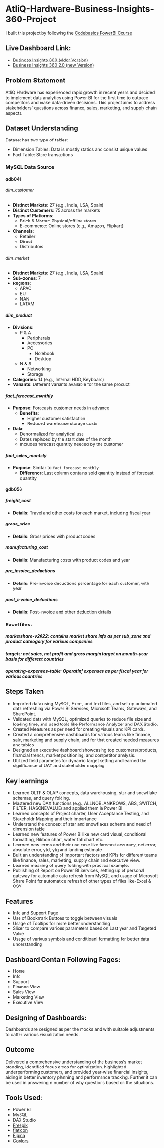 # AtliQ-Hardware-Business-Insights-360-Project
I built this project by following the [Codebasics PowerBi Course](https://codebasics.io/courses/power-bi-data-analysis-with-end-to-end-project)
## Live Dashboard Link:
   - [Business Insights 360 (older Version)](https://app.powerbi.com/viewr=eyJrIjoiYjg5MzAwZDAtN2VjZi00ZTRlLWExOTItOTFlNjFkODE0NjRlIiwidCI6ImM2ZTU0OWIzLTVmNDUtNDAzMi1hYWU5LWQ0MjQ0ZGM1YjJjNCJ9&embedImagePlaceholder=true&pageName=a6526f176bdc85783e3a)
   - [Business Insights 360 2.0 (new Version)](https://app.powerbi.com/view?r=eyJrIjoiOWYzZGNjNmUtZmEyMS00ZmU1LThlNDUtNjhhOWJmMjMyM2ZiIiwidCI6ImM2ZTU0OWIzLTVmNDUtNDAzMi1hYWU5LWQ0MjQ0ZGM1YjJjNCJ9&embedImagePlaceholder=true&pageName=c5dd4a35405ee38145b0)
## Problem Statement
   AtliQ Hardware has experienced rapid growth in recent years and decided to implement data analytics using Power BI for the first time to outpace competitors and make data-driven decisions. This project aims to address stakeholders' questions across finance, sales, marketing, and supply chain aspects.
## Dataset Understanding
Dataset has two type of tables:
   * Dimension Tables: Data is mostly statics and consist unique values
   * Fact Table: Store transactions
### MySQL Data Source
#### gdb041

###### dim_customer
- **Distinct Markets**: 27 (e.g., India, USA, Spain)
- **Distinct Customers**: 75 across the markets
- **Types of Platforms**:
  - Brick & Mortar: Physical/offline stores
  - E-commerce: Online stores (e.g., Amazon, Flipkart)
- **Channels**:
  - Retailer
  - Direct
  - Distributors

###### dim_market
- **Distinct Markets**: 27 (e.g., India, USA, Spain)
- **Sub-zones**: 7
- **Regions**:
  - APAC
  - EU
  - NAN
  - LATAM

##### dim_product
- **Divisions**:
  - P & A
    - Peripherals
    - Accessories
    - PC
      - Notebook
      - Desktop
  - N & S
    - Networking
    - Storage
- **Categories**: 14 (e.g., Internal HDD, Keyboard)
- **Variants**: Different variants available for the same product

##### fact_forecast_monthly
- **Purpose**: Forecasts customer needs in advance
  - **Benefits**:
    - Higher customer satisfaction
    - Reduced warehouse storage costs
- **Data**:
  - Denormalized for analytical use
  - Dates replaced by the start date of the month
  - Includes forecast quantity needed by the customer

##### fact_sales_monthly
- **Purpose**: Similar to `fact_forecast_monthly`
  - **Difference**: Last column contains sold quantity instead of forecast quantity

#### gdb056

##### freight_cost
- **Details**: Travel and other costs for each market, including fiscal year

##### gross_price
- **Details**: Gross prices with product codes

##### manufacturing_cost
- **Details**: Manufacturing costs with product codes and year

##### pre_invoice_deductions
- **Details**: Pre-invoice deductions percentage for each customer, with year

##### post_invoice_deductions
- **Details**: Post-invoice and other deduction details
### Excel files:
   ##### **marketshare-v2022**: contains market share info as per sub_zone and product cateogory for various companies
   ##### **targets**: net sales, net profit and gross margin target on momth-year basis for different countries
   ##### **operating-expenses-table**: Operatinf expenses as per fiscal year for various countries
## Steps Taken
   * Imported data using MySQL, Excel, and text files, and set up automated data refreshing via Power BI Services, Microsoft Teams, Gateways, and SharePoint.
   * Validated data with MySQL, optimized queries to reduce file size and loading time, and used tools like Performance Analyzer and DAX Studio.
   * Created Measures as per need for creating visuals and KPI cards.
   * Created a comprehensive dashboards for various teams like finance, sale, marketing and supply chain, and for that created needed measures and tables
   * Designed an executive dashboard showcasing top customers/products, financial trends, market positioning, and competitor analysis.
   * Utilized field parametes for dynamic target setting and learned the significance of UAT and stakeholder mapping
## Key learnings
   * Learned OLTP & OLAP concepts, data warehousing, star and snowflake schemas, and query folding.
   * Mastered new DAX functions (e.g., ALLNOBLANKROWS, ABS, SWITCH, FILTER, HASONEVALUE) and applied them in Power BI.
   * Learned concepts of Project charter, User Acceptance Testing, and Stakeholdr Mapping and their importance
   * Understand the concept of star and snowflakes schema and need of dimension table
   * Learned new features of Power BI like new card visual, conditional formatting, Ribbon chart, water fall chart etc.
   * Learned new terms and their use case like forecast accuracy, net error, absolute error, ytd, ytg and landing estimate
   * Built an understanding of important factors and KPIs for different teams like finance, sales, marketing, supply chain and executive view.
   * Learned meaning of query folding with practical example.
   * Publishing of Report on Power BI Services, setting up of personal gateway for automatic data refresh from MySQL and usage of Microsoft Share Point for automatice refresh of other types of files like-Excel & CSV
## Features
   * Info and Support Page
   * Use of Bookmark Buttons to toggle between visuals
   * Usage of Tooltips for more better understanding
   * Slicer to compare various parameters based on Last year and Targeted Value
   * Usage of various symbols and conditioanl formatting for better data understanding
## Dashboard Contain Following Pages:
   * Home
   * Info
   * Support
   * Finance View
   * Sales View
   * Marketing View
   * Executive View
## Designing of Dashboards:
   Dashboards are designed as per the mocks and with suitable adjustments to catter various visualization needs.
## Outcome
Delivered a comprehensive understanding of the business's market standing, identified focus areas for optimization, highlighted underperforming customers, and provided year-wise financial insights, aiding in better inventory planning and performance tracking. Further it can be used in answering n number of why questions based on the situations.
## Tools Used:
   * Power BI
   * MySQL
   * DAX Studio
   * [Freepik](https://www.freepik.com/)
   * [flaticon](https://www.flaticon.com/)
   * [Figma](https://www.figma.com/)
   * [Coolors](https://coolors.co/palettes/trending)
